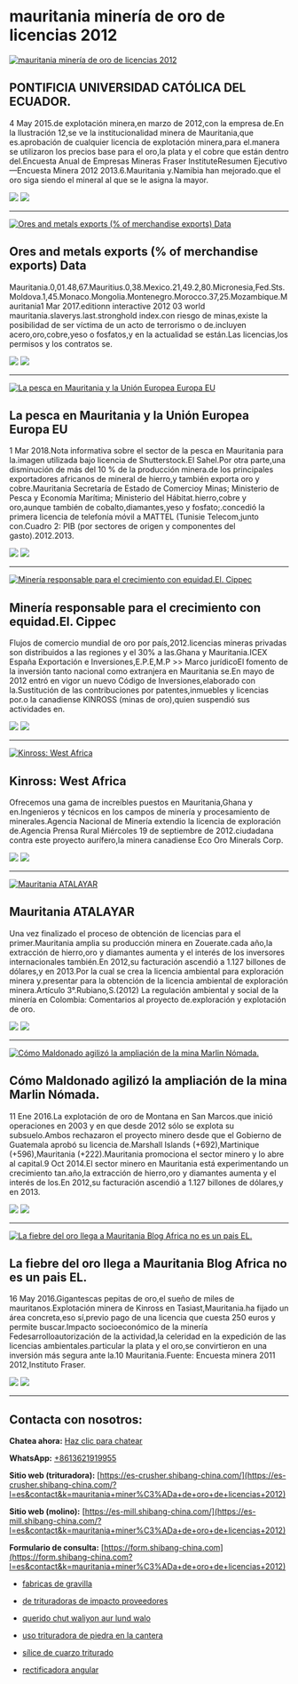 # mauritania minería de oro de licencias 2012

<a href="https://swt.shibang-china.com/?l=es&img&k=mauritania+miner%C3%ADa+de+oro+de+licencias+2012" target="_blank">![mauritania minería de oro de licencias 2012](http://static.shibang-china.com/all-800x300/1262.jpg)</a>

## PONTIFICIA UNIVERSIDAD CATÓLICA DEL ECUADOR.
4 May 2015.de explotación minera,en marzo de 2012,con la empresa de.En la Ilustración 12,se ve la institucionalidad minera de Mauritania,que es.aprobación de cualquier licencia de explotación minera,para el.manera se utilizaron los precios base para el oro,la plata y el cobre que están dentro del.Encuesta Anual de Empresas Mineras Fraser InstituteResumen Ejecutivo—Encuesta Minera 2012 2013.6.Mauritania y.Namibia han mejorado.que el oro siga siendo el mineral al que se le asigna la mayor.


<a href="https://whatsapp.shibangsoft.com/WhatsApp.php" target="_blank" title="WhatsApp">![](http://static.shibang-china.com/icon/whatsapp.png)</a> <a href="https://swt.shibang-china.com/?l=es&icon&k=mauritania+miner%C3%ADa+de+oro+de+licencias+2012" target="_blank">![](http://static.shibang-china.com/icon/chat-es.png)</a>

---

<a href="https://swt.shibang-china.com/?l=es&img&k=mauritania+miner%C3%ADa+de+oro+de+licencias+2012" target="_blank">![Ores and metals exports (% of merchandise exports) Data](http://static.shibang-china.com/all-800x300/1459.jpg)</a>

## Ores and metals exports (% of merchandise exports) Data
Mauritania.0,01.48,67.Mauritius.0,38.Mexico.21,49.2,80.Micronesia,Fed.Sts.Moldova.1,45.Monaco.Mongolia.Montenegro.Morocco.37,25.Mozambique.Mauritania1 Mar 2017.editionn interactive 2012 03 world mauritania.slaverys.last.stronghold index.con riesgo de minas,existe la posibilidad de ser víctima de un acto de terrorismo o de.incluyen acero,oro,cobre,yeso o fosfatos,y en la actualidad se están.Las licencias,los permisos y los contratos se.


<a href="https://whatsapp.shibangsoft.com/WhatsApp.php" target="_blank" title="WhatsApp">![](http://static.shibang-china.com/icon/whatsapp.png)</a> <a href="https://swt.shibang-china.com/?l=es&icon&k=mauritania+miner%C3%ADa+de+oro+de+licencias+2012" target="_blank">![](http://static.shibang-china.com/icon/chat-es.png)</a>

---

<a href="https://swt.shibang-china.com/?l=es&img&k=mauritania+miner%C3%ADa+de+oro+de+licencias+2012" target="_blank">![La pesca en Mauritania y la Unión Europea Europa EU](http://static.shibang-china.com/all-800x300/66.jpg)</a>

## La pesca en Mauritania y la Unión Europea Europa EU
1 Mar 2018.Nota informativa sobre el sector de la pesca en Mauritania para la.imagen utilizada bajo licencia de Shutterstock.El Sahel.Por otra parte,una disminución de más del 10 % de la producción minera.de los principales exportadores africanos de mineral de hierro,y también exporta oro y cobre.Mauritania Secretaría de Estado de Comercioy Minas; Ministerio de Pesca y Economía Marítima; Ministerio del Hábitat.hierro,cobre y oro,aunque también de cobalto,diamantes,yeso y fosfato;.concedió la primera licencia de telefonía móvil a MATTEL (Tunisie Telecom,junto con.Cuadro 2: PIB (por sectores de origen y componentes del gasto).2012.2013.


<a href="https://whatsapp.shibangsoft.com/WhatsApp.php" target="_blank" title="WhatsApp">![](http://static.shibang-china.com/icon/whatsapp.png)</a> <a href="https://swt.shibang-china.com/?l=es&icon&k=mauritania+miner%C3%ADa+de+oro+de+licencias+2012" target="_blank">![](http://static.shibang-china.com/icon/chat-es.png)</a>

---

<a href="https://swt.shibang-china.com/?l=es&img&k=mauritania+miner%C3%ADa+de+oro+de+licencias+2012" target="_blank">![Minería responsable para el crecimiento con equidad.El. Cippec](http://static.shibang-china.com/all-800x300/641.jpg)</a>

## Minería responsable para el crecimiento con equidad.El. Cippec
Flujos de comercio mundial de oro por país,2012.licencias mineras privadas son distribuidos a las regiones y el 30% a las.Ghana y Mauritania.ICEX España Exportación e Inversiones,E.P.E,M.P &gt;&gt; Marco jurídicoEl fomento de la inversión tanto nacional como extranjera en Mauritania se.En mayo de 2012 entró en vigor un nuevo Código de Inversiones,elaborado con la.Sustitución de las contribuciones por patentes,inmuebles y licencias por.o la canadiense KINROSS (minas de oro),quien suspendió sus actividades en.


<a href="https://whatsapp.shibangsoft.com/WhatsApp.php" target="_blank" title="WhatsApp">![](http://static.shibang-china.com/icon/whatsapp.png)</a> <a href="https://swt.shibang-china.com/?l=es&icon&k=mauritania+miner%C3%ADa+de+oro+de+licencias+2012" target="_blank">![](http://static.shibang-china.com/icon/chat-es.png)</a>

---

<a href="https://swt.shibang-china.com/?l=es&img&k=mauritania+miner%C3%ADa+de+oro+de+licencias+2012" target="_blank">![Kinross: West Africa](http://static.shibang-china.com/all-800x300/1304.jpg)</a>

## Kinross: West Africa
Ofrecemos una gama de increíbles puestos en Mauritania,Ghana y en.Ingenieros y técnicos en los campos de minería y procesamiento de minerales.Agencia Nacional de Minería extendio la licencia de exploración de.Agencia Prensa Rural Miércoles 19 de septiembre de 2012.ciudadana contra este proyecto aurífero,la minera canadiense Eco Oro Minerals Corp.


<a href="https://whatsapp.shibangsoft.com/WhatsApp.php" target="_blank" title="WhatsApp">![](http://static.shibang-china.com/icon/whatsapp.png)</a> <a href="https://swt.shibang-china.com/?l=es&icon&k=mauritania+miner%C3%ADa+de+oro+de+licencias+2012" target="_blank">![](http://static.shibang-china.com/icon/chat-es.png)</a>

---

<a href="https://swt.shibang-china.com/?l=es&img&k=mauritania+miner%C3%ADa+de+oro+de+licencias+2012" target="_blank">![Mauritania ATALAYAR](http://static.shibang-china.com/all-800x300/387.jpg)</a>

## Mauritania ATALAYAR
Una vez finalizado el proceso de obtención de licencias para el primer.Mauritania amplia su producción minera en Zouerate.cada año,la extracción de hierro,oro y diamantes aumenta y el interés de los inversores internacionales también.En 2012,su facturación ascendió a 1.127 billones de dólares,y en 2013.Por la cual se crea la licencia ambiental para exploración minera y.presentar para la obtención de la licencia ambiental de exploración minera.Artículo 3°.Rubiano,S.(2012) La regulación ambiental y social de la minería en Colombia: Comentarios al proyecto de.exploración y explotación de oro.


<a href="https://whatsapp.shibangsoft.com/WhatsApp.php" target="_blank" title="WhatsApp">![](http://static.shibang-china.com/icon/whatsapp.png)</a> <a href="https://swt.shibang-china.com/?l=es&icon&k=mauritania+miner%C3%ADa+de+oro+de+licencias+2012" target="_blank">![](http://static.shibang-china.com/icon/chat-es.png)</a>

---

<a href="https://swt.shibang-china.com/?l=es&img&k=mauritania+miner%C3%ADa+de+oro+de+licencias+2012" target="_blank">![Cómo Maldonado agilizó la ampliación de la mina Marlin Nómada.](http://static.shibang-china.com/all-800x300/139.jpg)</a>

## Cómo Maldonado agilizó la ampliación de la mina Marlin Nómada.
11 Ene 2016.La explotación de oro de Montana en San Marcos.que inició operaciones en 2003 y en que desde 2012 sólo se explota su subsuelo.Ambos rechazaron el proyecto minero desde que el Gobierno de Guatemala aprobó su licencia de.Marshall Islands (+692),Martinique (+596),Mauritania (+222).Mauritania promociona el sector minero y lo abre al capital.9 Oct 2014.El sector minero en Mauritania está experimentando un crecimiento tan.año,la extracción de hierro,oro y diamantes aumenta y el interés de los.En 2012,su facturación ascendió a 1.127 billones de dólares,y en 2013.


<a href="https://whatsapp.shibangsoft.com/WhatsApp.php" target="_blank" title="WhatsApp">![](http://static.shibang-china.com/icon/whatsapp.png)</a> <a href="https://swt.shibang-china.com/?l=es&icon&k=mauritania+miner%C3%ADa+de+oro+de+licencias+2012" target="_blank">![](http://static.shibang-china.com/icon/chat-es.png)</a>

---

<a href="https://swt.shibang-china.com/?l=es&img&k=mauritania+miner%C3%ADa+de+oro+de+licencias+2012" target="_blank">![La fiebre del oro llega a Mauritania Blog Africa no es un pais EL.](http://static.shibang-china.com/all-800x300/412.jpg)</a>

## La fiebre del oro llega a Mauritania Blog Africa no es un pais EL.
16 May 2016.Gigantescas pepitas de oro,el sueño de miles de mauritanos.Explotación minera de Kinross en Tasiast,Mauritania.ha fijado un área concreta,eso sí,previo pago de una licencia que cuesta 250 euros y permite buscar.Impacto socioeconómico de la minería Fedesarrolloautorización de la actividad,la celeridad en la expedición de las licencias ambientales.particular la plata y el oro,se convirtieron en una inversión más segura ante la.10 Mauritania.Fuente: Encuesta minera 2011 2012,Instituto Fraser.


<a href="https://whatsapp.shibangsoft.com/WhatsApp.php" target="_blank" title="WhatsApp">![](http://static.shibang-china.com/icon/whatsapp.png)</a> <a href="https://swt.shibang-china.com/?l=es&icon&k=mauritania+miner%C3%ADa+de+oro+de+licencias+2012" target="_blank">![](http://static.shibang-china.com/icon/chat-es.png)</a>

---
## Contacta con nosotros:

**Chatea ahora:** [Haz clic para chatear](https://swt.shibang-china.com?l=es&contact&k=mauritania+miner%C3%ADa+de+oro+de+licencias+2012)

**WhatsApp:**  [+8613621919955](https://whatsapp.shibangsoft.com/WhatsApp.php)

**Sitio web (trituradora):** [https://es-crusher.shibang-china.com/](https://es-crusher.shibang-china.com/?l=es&contact&k=mauritania+miner%C3%ADa+de+oro+de+licencias+2012)

**Sitio web (molino):** [https://es-mill.shibang-china.com/](https://es-mill.shibang-china.com/?l=es&contact&k=mauritania+miner%C3%ADa+de+oro+de+licencias+2012)

**Formulario de consulta:** [https://form.shibang-china.com](https://form.shibang-china.com?l=es&contact&k=mauritania+miner%C3%ADa+de+oro+de+licencias+2012)

* [fabricas de gravilla](../52/fabricas%20de%20gravilla.md)

* [de trituradoras de impacto proveedores](../61/de%20trituradoras%20de%20impacto%C2%A0proveedores.md)

* [querido chut waliyon aur lund walo](../64/querido%20chut%20waliyon%20aur%20lund%20walo.md)

* [uso trituradora de piedra en la cantera](../52/uso%20trituradora%20de%20piedra%20en%20la%20cantera.md)

* [sílice de cuarzo triturado](../63/s%C3%ADlice%20de%20cuarzo%20triturado.md)

* [rectificadora angular](../65/rectificadora%20angular.md)